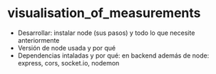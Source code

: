 # visualisation_of_measurements
- Desarrollar: instalar node (sus pasos) y todo lo que necesite anteriormente
- Versión de node usada y por qué
- Dependencias intaladas y por qué: en backend además de node: express, cors, socket.io, nodemon
